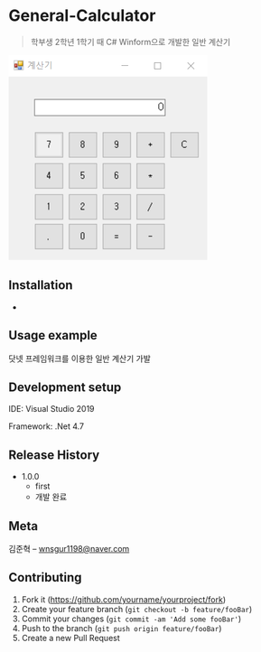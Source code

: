 # General-Calculator
> 학부생 2학년 1학기 때 C# Winform으로 개발한 일반 계산기

![](readme-img/header.png)

## Installation

-

## Usage example

닷넷 프레임워크를 이용한 일반 계산기 가발

## Development setup

IDE: Visual Studio 2019

Framework: .Net 4.7

## Release History

* 1.0.0
    * first
    * 개발 완료

## Meta

김준혁 – wnsgur1198@naver.com

## Contributing

1. Fork it (<https://github.com/yourname/yourproject/fork>)
2. Create your feature branch (`git checkout -b feature/fooBar`)
3. Commit your changes (`git commit -am 'Add some fooBar'`)
4. Push to the branch (`git push origin feature/fooBar`)
5. Create a new Pull Request

<!-- Markdown link & img dfn's -->
